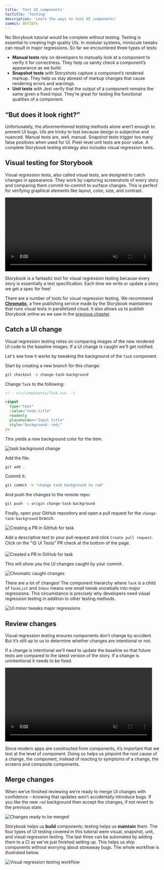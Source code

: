 ```yaml
---
title: 'Test UI components'
tocTitle: 'Testing'
description: 'Learn the ways to test UI components'
commit: 8bf107e
---
```


No Storybook tutorial would be complete without testing. Testing is essential to creating high quality UIs. In modular systems, miniscule tweaks can result in major regressions. So far we encountered three types of tests:

- **Manual tests** rely on developers to manually look at a component to verify it for correctness. They help us sanity check a component’s appearance as we build.
- **Snapshot tests** with Storyshots capture a component’s rendered markup. They help us stay abreast of markup changes that cause rendering errors and warnings.
- **Unit tests** with Jest verify that the output of a component remains the same given a fixed input. They’re great for testing the functional qualities of a component.

## “But does it look right?”

Unfortunately, the aforementioned testing methods alone aren’t enough to prevent UI bugs. UIs are tricky to test because design is subjective and nuanced. Manual tests are, well, manual. Snapshot tests trigger too many false positives when used for UI. Pixel-level unit tests are poor value. A complete Storybook testing strategy also includes visual regression tests.

## Visual testing for Storybook

Visual regression tests, also called visual tests, are designed to catch changes in appearance. They work by capturing screenshots of every story and comparing them commit-to-commit to surface changes. This is perfect for verifying graphical elements like layout, color, size, and contrast.

<video autoPlay muted playsInline loop style="width:480px; margin: 0 auto;">
  <source
    src="/intro-to-storybook/visual-regression-testing.mp4"
    type="video/mp4"
  />
</video>

Storybook is a fantastic tool for visual regression testing because every story is essentially a test specification. Each time we write or update a story we get a spec for free!

There are a number of tools for visual regression testing. We recommend [**Chromatic**](https://www.chromatic.com/), a free publishing service made by the Storybook maintainers that runs visual tests in parallelized cloud. It also allows us to publish Storybook online as we saw in the [previous chapter](/vue/en/deploy/).

## Catch a UI change

Visual regression testing relies on comparing images of the new rendered UI code to the baseline images. If a UI change is caught we'll get notified.

Let's see how it works by tweaking the background of the `Task` component.

Start by creating a new branch for this change:

```bash
git checkout -b change-task-background
```

Change `Task` to the following:

```html
<!-- src/components/Task.vue -->

<input
  type="text"
  :value="task.title"
  readonly
  placeholder="Input title"
  style="background: red;"
/>
```

This yields a new background color for the item.

![task background change](/intro-to-storybook/chromatic-task-change.png)

Add the file:

```bash
git add .
```

Commit it:

```bash
git commit -m "change task background to red"
```

And push the changes to the remote repo:

```bash
git push -u origin change-task-background
```

Finally, open your GitHub repository and open a pull request for the `change-task-background` branch.

![Creating a PR in GitHub for task](/github/pull-request-background.png)

Add a descriptive text to your pull request and click `Create pull request`. Click on the "🟡 UI Tests" PR check at the bottom of the page.

![Created a PR in GitHub for task](/github/pull-request-background-ok.png)

This will show you the UI changes caught by your commit.

![Chromatic caught changes](/intro-to-storybook/chromatic-catch-changes.png)

There are a lot of changes! The component hierarchy where `Task` is a child of `TaskList` and `Inbox` means one small tweak snowballs into major regressions. This circumstance is precisely why developers need visual regression testing in addition to other testing methods.

![UI minor tweaks major regressions](/intro-to-storybook/minor-major-regressions.gif)

## Review changes

Visual regression testing ensures components don’t change by accident. But it’s still up to us to determine whether changes are intentional or not.

If a change is intentional we'll need to update the baseline so that future tests are compared to the latest version of the story. If a change is unintentional it needs to be fixed.

<video autoPlay muted playsInline loop style="width:480px; margin: 0 auto;">
  <source
    src="/intro-to-storybook/website-workflow-review-merge-optimized.mp4"
    type="video/mp4"
  />
</video>

Since modern apps are constructed from components, it’s important that we test at the level of component. Doing so helps us pinpoint the root cause of a change, the component, instead of reacting to symptoms of a change, the screens and composite components.

## Merge changes

When we’ve finished reviewing we’re ready to merge UI changes with confidence --knowing that updates won’t accidentally introduce bugs. If you like the new `red` background then accept the changes, if not revert to the previous state.

![Changes ready to be merged](/intro-to-storybook/chromatic-review-finished.png)

Storybook helps us **build** components; testing helps us **maintain** them. The four types of UI testing covered in this tutorial were visual, snapshot, unit, and visual regression testing. The last three can be automated by adding them to a CI as we've just finished setting up. This helps us ship components without worrying about stowaway bugs. The whole workflow is illustrated below.

![Visual regression testing workflow](/intro-to-storybook/cdd-review-workflow.png)
